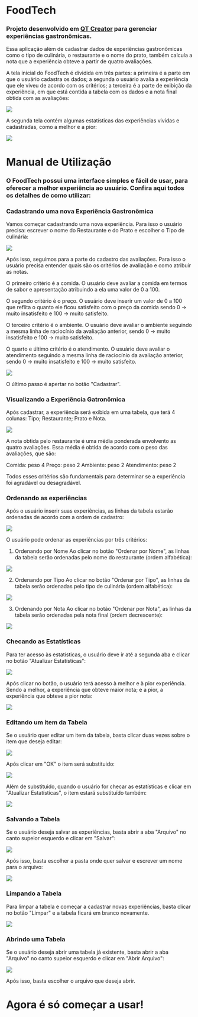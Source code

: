 # FoodTech

### Projeto desenvolvido em [QT Creator](http://www.qt.io) para gerenciar experiências gastronômicas.

Essa aplicação além de cadastrar dados de experiências gastronômicas como o tipo de culinária, o restaurante e o nome do prato, também calcula a nota que a experiência obteve a partir de quatro avaliações.

A tela inicial do FoodTech é dividida em três partes: a primeira é a parte em que o usuário cadastra os dados; a segunda o usuário avalia a experiência que ele viveu de acordo com os critérios; a terceira é a parte de exibição da experiência, em que está contida a tabela com os dados e a nota final obtida com as avaliações:

![](figuras/pagina_inicial.PNG)

A segunda tela contém algumas estatísticas das experiências vividas e cadastradas, como a melhor e a pior:

![](figuras/pagina_estatisticas.PNG)



# Manual de Utilização

### O FoodTech possui uma interface simples e fácil de usar, para oferecer a melhor experiência ao usuário. Confira aqui todos os detalhes de como utilizar:

### Cadastrando uma nova Experiência Gastronômica

Vamos começar cadastrando uma nova experiência. Para isso o usuário precisa: escrever o nome do Restaurante e do Prato e escolher o Tipo de culinária: 

![](figuras/dados.PNG)

Após isso, seguimos para a parte do cadastro das avaliações. Para isso o usuário precisa entender quais são os critérios de avaliação e como atribuir as notas. 

O primeiro critério é a comida. O usuário deve avaliar a comida em termos de sabor e apresentação atribuindo a ela uma valor de 0 a 100.

O segundo critério é o preço. O usuário deve inserir um valor de 0 a 100 que reflita o quanto ele ficou satisfeito com o preço da comida sendo 0 -> muito insatisfeito e 100 -> muito satisfeito.

O terceiro critério é o ambiente. O usuário deve avaliar o ambiente seguindo a mesma linha de raciocínio da avaliação anterior, sendo 0 -> muito insatisfeito e 100 -> muito satisfeito.

O quarto e último critério é o atendimento. O usuário deve avaliar o atendimento seguindo a mesma linha de raciocínio da avaliação anterior, sendo 0 -> muito insatisfeito e 100 -> muito satisfeito.

![](figuras/avaliacao.PNG)

O último passo é apertar no botão "Cadastrar".

### Visualizando a Experiência Gatronômica

Após cadastrar, a experiência será exibida em uma tabela, que terá 4 colunas: Tipo; Restaurante; Prato e Nota. 

![](figuras/cadastrado.PNG)

A nota obtida pelo restaurante é uma média ponderada envolvento as quatro avaliações. Essa média é obtida de acordo com o peso das avaliações, que são: 

Comida: peso 4
Preço: peso 2
Ambiente: peso 2
Atendimento: peso 2

Todos esses critérios são fundamentais para determinar se a experiência foi agradável ou desagradável.

### Ordenando as experiências

Após o usuário inserir suas experiências, as linhas da tabela estarão ordenadas de acordo com a ordem de cadastro:

![](figuras/tabela_cheia.PNG)

O usuário pode ordenar as experiências por três critérios:

1. Ordenando por Nome
Ao clicar no botão "Ordenar por Nome", as linhas da tabela serão ordenadas pelo nome do restaurante (ordem alfabética):

![](figuras/ordenar_nome.PNG)

2. Ordenando por Tipo
Ao clicar no botão "Ordenar por Tipo", as linhas da tabela serão ordenadas pelo tipo de culinária (ordem alfabética):

![](figuras/ordenar_tipo.PNG)

3. Ordenando por Nota
Ao clicar no botão "Ordenar por Nota", as linhas da tabela serão ordenadas pela nota final (ordem decrescente):

![](figuras/ordenar_nota.PNG)

### Checando as Estatísticas

Para ter acesso às estatísticas, o usuário deve ir até a segunda aba e clicar no botão "Atualizar Estatísticas":

![](figuras/pagina_estatisticas.PNG)

Após clicar no botão, o usuário terá acesso à melhor e à pior experiência. Sendo a melhor, a experiência que obteve maior nota; e a pior, a experiência que obteve a pior nota:

![](figuras/estatisticas.PNG)

### Editando um item da Tabela

Se o usuário quer editar um item da tabela, basta clicar duas vezes sobre o item que deseja editar:

![](figuras/editar.PNG)

Após clicar em "OK" o item será substituido:

![](figuras/editado.PNG)

Além de substituido, quando o usuário for checar as estatísticas e clicar em "Atualizar Estatísticas", o item estará substituído também:

![](figuras/estatisticas_atualizada.PNG)

### Salvando a Tabela

Se o usuário deseja salvar as experiências, basta abrir a aba "Arquivo" no canto supeior esquerdo e clicar em "Salvar":

![](figuras/salvar.PNG)

Após isso, basta escolher a pasta onde quer salvar e escrever um nome para o arquivo:

![](figuras/salvar1.PNG)

### Limpando a Tabela

Para limpar a tabela e começar a cadastrar novas experiências, basta clicar no botão "Limpar" e a tabela ficará em branco novamente.

![](figuras/pagina_inicial.PNG)

### Abrindo uma Tabela

Se o usuário deseja abrir uma tabela já existente, basta abrir a aba "Arquivo" no canto supeior esquerdo e clicar em "Abrir Arquivo":

![](figuras/abrir.PNG)

Após isso, basta escolher o arquivo que deseja abrir.


# Agora é só começar a usar! 
















